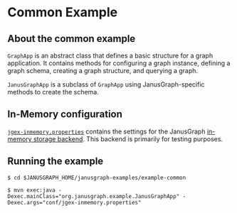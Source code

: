# Common Example

## About the common example

`GraphApp` is an abstract class that defines a basic structure for a graph
application. It contains methods for configuring a graph instance, defining
a graph schema, creating a graph structure, and querying a graph.

`JanusGraphApp` is a subclass of `GraphApp` using JanusGraph-specific methods
to create the schema.

## In-Memory configuration

[`jgex-inmemory.properties`](conf/jgex-inmemory.properties) contains the
settings for the JanusGraph [in-memory storage backend](http://docs.janusgraph.org/latest/inmemorystorage.html).
This backend is primarily for testing purposes.

## Running the example

```
$ cd $JANUSGRAPH_HOME/janusgraph-examples/example-common

$ mvn exec:java -Dexec.mainClass="org.janusgraph.example.JanusGraphApp" -Dexec.args="conf/jgex-inmemory.properties"
```
